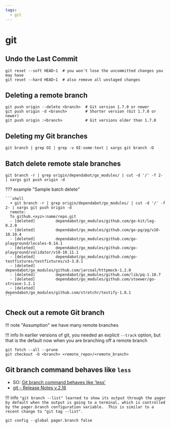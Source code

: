 ```yaml
---
tags:
  - git
---
```


# git

## Undo the Last Commit

```shell
git reset --soft HEAD~1  # you won't lose the uncommitted changes you may have
git reset --hard HEAD~1  # also remove all unstaged changes
```

## Deleting a remote branch

```shell
git push origin --delete <branch>  # Git version 1.7.0 or newer
git push origin -d <branch>        # Shorter version (Git 1.7.0 or newer)
git push origin :<branch>          # Git versions older than 1.7.0
```

## Deleting my Git branches

```shell
git branch | grep OI | grep -v OI-some-text | xargs git branch -D
```

## Batch delete remote stale branches

```shell
git branch -r | grep origin/dependabot/go_modules/ | cut -d '/' -f 2- | xargs git push origin -d
```

??? example "Sample batch delete"

    ```shell
      ➜ git branch -r | grep origin/dependabot/go_modules/ | cut -d '/' -f 2- | xargs git push origin -d
      remote:
      To github.<xyz>:name/repo.git
      - [deleted]         dependabot/go_modules/github.com/go-kit/log-0.2.0
      - [deleted]         dependabot/go_modules/github.com/go-pg/pg/v10-10.10.4
      - [deleted]         dependabot/go_modules/github.com/go-playground/locales-0.14.1
      - [deleted]         dependabot/go_modules/github.com/go-playground/validator/v10-10.11.1
      - [deleted]         dependabot/go_modules/github.com/go-testfixtures/testfixtures/v3-3.8.1
      - [deleted]         dependabot/go_modules/github.com/jarcoal/httpmock-1.2.0
      - [deleted]         dependabot/go_modules/github.com/lib/pq-1.10.7
      - [deleted]         dependabot/go_modules/github.com/stoewer/go-strcase-1.2.1
      - [deleted]         dependabot/go_modules/github.com/stretchr/testify-1.8.1
    ```

## Check out a remote Git branch

!!! note "Assumption"
    we have many remote branches

!!! info
    In earlier versions of git, you needed an explicit `--track` option, but that is the default now when you are branching off a remote branch

```shell
git fetch --all --prune
git checkout -b <branch> <remote_repo>/<remote_branch>
```

## Git branch command behaves like `less`

- SO: [Git branch command behaves like 'less'](https://stackoverflow.com/questions/48341920/git-branch-command-behaves-like-less)
- [git - Release Notes v.2.16](https://github.com/git/git/blob/master/Documentation/RelNotes/2.16.0.txt#L85)

!!! info
    ```
    "git branch --list" learned to show its output through the pager by
    default when the output is going to a terminal, which is controlled
    by the pager.branch configuration variable.  This is similar to a
    recent change to "git tag --list".
    ```

```shell
git config --global pager.branch false
```
